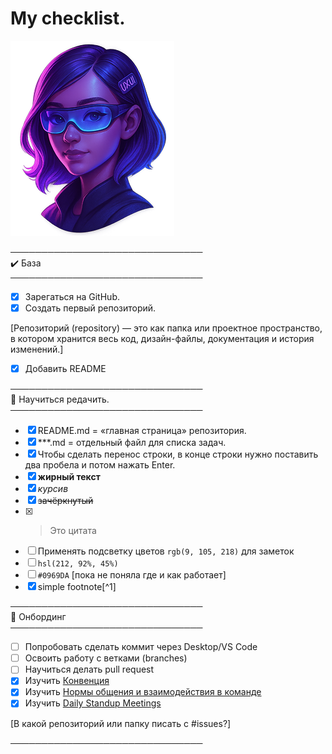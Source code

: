# My checklist.  



![My avatar](./My_avatar.png)



───────────────────────────────  
 ✔️ База  
───────────────────────────────

- [x] Зарегаться на GitHub.  
- [x] Создать первый репозиторий.
  
[Репозиторий (repository) — это как папка или проектное пространство, 
в котором хранится весь код, дизайн-файлы, документация и история изменений.]  

- [x] Добавить README

───────────────────────────────  
 📝 Научиться редачить.  
───────────────────────────────  

- [x] README.md = «главная страница» репозитория.  
- [x] ***.md = отдельный файл для списка задач.  
- [x] Чтобы сделать перенос строки, в конце строки нужно поставить два пробела и потом нажать Enter.  
- [x] **жирный текст**    
- [x] *курсив*    
- [x] ~~зачёркнутый~~  
- [x] > Это цитата
- [ ] Применять подсветку цветов `rgb(9, 105, 218)` для заметок
- [ ] `hsl(212, 92%, 45%)`
- [ ] `#0969DA` [пока не поняла где и как работает]
- [x] simple footnote[^1]

───────────────────────────────  
 🚀 Онбординг  
───────────────────────────────  

- [ ] Попробовать сделать коммит через Desktop/VS Code
- [ ] Освоить работу с ветками (branches)
- [ ] Научиться делать pull request
- [x] Изучить [Конвенция](https://github.com/atls/convention/wiki)
- [x] Изучить [Нормы общения и взаимодействия в команде](https://github.com/atls/convention/wiki/%D0%9D%D0%BE%D1%80%D0%BC%D1%8B-%D0%BE%D0%B1%D1%89%D0%B5%D0%BD%D0%B8%D1%8F-%D0%B8-%D0%B2%D0%B7%D0%B0%D0%B8%D0%BC%D0%BE%D0%B4%D0%B5%D0%B9%D1%81%D1%82%D0%B2%D0%B8%D1%8F-%D0%B2-%D0%BA%D0%BE%D0%BC%D0%B0%D0%BD%D0%B4%D0%B5)
- [x] Изучить [Daily Standup Meetings](https://github.com/atls/dsm/blob/master/README.md)

[В какой репозиторий или папку писать с #issues?]  

───────────────────────────────    














